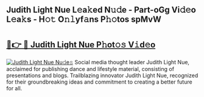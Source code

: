 ## Judith Light Nue L𝚎a𝚔ed N𝚞𝚍e - Part-oGg Vi𝚍𝚎o L𝚎a𝚔s - H𝚘𝚝 O𝚗𝚕yf𝚊ns P𝚑𝚘tos spMvW

# <h2><a href="http://kf0rusr.oniu.top/?m=Judith+Light+Nue">🔗👉 🔴 Judith Light Nue P𝚑ot𝚘𝚜 V𝚒d𝚎o</a></h2>

[![Judith Light Nue Nu𝚍e𝚜](https://i.imgur.com/0qMVB7G.gif)](http://kf0rusr.oniu.top/?m=Judith+Light+Nue)
Social media thought leader Judith Light Nue, acclaimed for publishing dance and lifestyle material, consisting of presentations and blogs. Trailblazing innovator Judith Light Nue, recognized for their groundbreaking ideas and commitment to creating a better future for all.  
